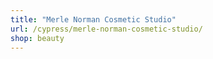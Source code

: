 ```yaml
---
title: "Merle Norman Cosmetic Studio"
url: /cypress/merle-norman-cosmetic-studio/
shop: beauty
---
```

